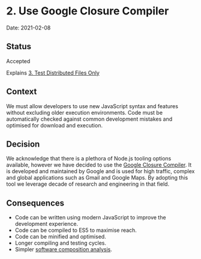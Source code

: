 # 2. Use Google Closure Compiler

Date: 2021-02-08

## Status

Accepted

Explains [3. Test Distributed Files Only](0003-test-distributed-files-only.md)

## Context

We must allow developers to use new JavaScript syntax and features without excluding older execution environments. Code must be automatically checked against common development mistakes and optimised for download and execution.

## Decision

We acknowledge that there is a plethora of Node.js tooling options available, however we have decided to use the [Google Closure Compiler]. It is developed and maintained by Google and is used for high traffic, complex and global applications such as Gmail and Google Maps. By adopting this tool we leverage decade of research and engineering in that field.

## Consequences

- Code can be written using modern JavaScript to improve the development experience.
- Code can be compiled to ES5 to maximise reach.
- Code can be minified and optimised.
- Longer compiling and testing cycles.
- Simpler [software composition analysis][what-is-sca].

[Google Closure Compiler]: https://github.com/google/closure-compiler
[what-is-sca]: https://snyk.io/blog/what-is-software-composition-analysis-sca-and-does-my-company-need-it/
